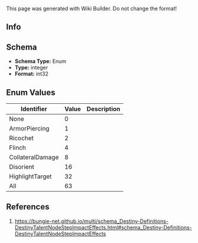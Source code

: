 <span class="wiki-builder">This page was generated with Wiki Builder. Do not change the format!</span>

## Info

## Schema
* **Schema Type:** Enum
* **Type:** integer
* **Format:** int32

## Enum Values
Identifier | Value | Description
---------- | ----- | -----------
None | 0 | 
ArmorPiercing | 1 | 
Ricochet | 2 | 
Flinch | 4 | 
CollateralDamage | 8 | 
Disorient | 16 | 
HighlightTarget | 32 | 
All | 63 | 

## References
1. https://bungie-net.github.io/multi/schema_Destiny-Definitions-DestinyTalentNodeStepImpactEffects.html#schema_Destiny-Definitions-DestinyTalentNodeStepImpactEffects
